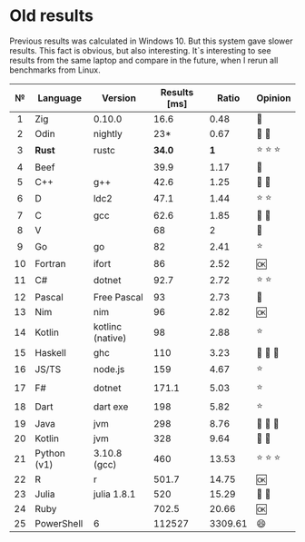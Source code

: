 # Old results

Previous results was calculated in Windows 10. But this system gave slower results. This fact is obvious, but also interesting. It`s interesting to see results from the same laptop and compare in the future, when I rerun all benchmarks from Linux.

| №  | Language    | Version          | Results [ms] | Ratio   | Opinion              |
|:--:|-------------|------------------|--------------|---------|----------------------|
|  1 | Zig         | 0.10.0           | 16.6         | 0.48    | :shit:               |
|  2 | Odin        | nightly          | 23\*         | 0.67    | :shit: :shit:        |
|  3 | **Rust**    | rustc            | **34.0**     | **1**   | :star: :star: :star: |
|  4 | Beef        |                  | 39.9         | 1.17    | :shit:               |
|  5 | C++         | g++              | 42.6         | 1.25    | :shit: :shit:        |
|  6 | D           | ldc2             | 47.1         | 1.44    | :star: :star:        |
|  7 | C           | gcc              | 62.6         | 1.85    | :shit: :shit:        |
|  8 | V           |                  | 68           | 2       | :shit:               |
|  9 | Go          | go               | 82           | 2.41    | :star:               |
| 10 | Fortran     | ifort            | 86           | 2.52    | :ok:                 |
| 11 | C#          | dotnet           | 92.7         | 2.72    | :star: :star:        |
| 12 | Pascal      | Free Pascal      | 93           | 2.73    | :shit:               |
| 13 | Nim         | nim              | 96           | 2.82    | :ok:                 |
| 14 | Kotlin      | kotlinc (native) | 98           | 2.88    | :star:               |
| 15 | Haskell     | ghc              | 110          | 3.23    | :shit: :shit: :shit: |
| 16 | JS/TS       | node.js          | 159          | 4.67    | :star:               |
| 17 | F#          | dotnet           | 171.1        | 5.03    | :star:               |
| 18 | Dart        | dart exe         | 198          | 5.82    | :star:               |
| 19 | Java        | jvm              | 298          | 8.76    | :shit: :shit: :shit: |
| 20 | Kotlin      | jvm              | 328          | 9.64    | :shit: :shit:        |
| 21 | Python (v1) | 3.10.8 (gcc)     | 460          | 13.53   | :star: :star: :star: |
| 22 | R           | r                | 501.7        | 14.75   | :ok:                 |
| 23 | Julia       | julia 1.8.1      | 520          | 15.29   | :shit: :shit:        |
| 24 | Ruby        |                  | 702.5        | 20.66   | :ok:                 |
| 25 | PowerShell  | 6                | 112527       | 3309.61 | :smile:              |
